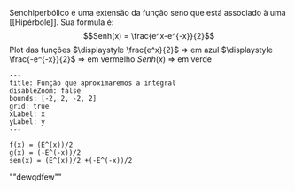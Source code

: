 Senohiperbólico é uma extensão da função seno que está associado à uma [[Hipérbole]]. Sua fórmula é:
	$$Senh(x) = \frac{e^x-e^{-x}}{2}$$
Plot das funções
	$\displaystyle \frac{e^x}{2}$ => em azul
	$\displaystyle \frac{-e^{-x}}{2}$ => em vermelho 
	$Senh(x)$ => em verde 
```functionplot
---
title: Função que aproximaremos a integral
disableZoom: false
bounds: [-2, 2, -2, 2]
grid: true
xLabel: x
yLabel: y
---

f(x) = (E^(x))/2
g(x) = (-E^(-x))/2
sen(x) = (E^(x))/2 +(-E^(-x))/2

```



""dewqdfew"" 
